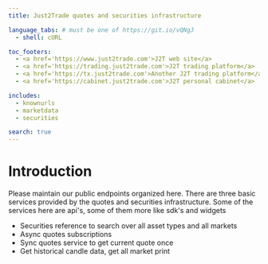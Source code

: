 ```yaml
---
title: Just2Trade quotes and securities infrastructure

language_tabs: # must be one of https://git.io/vQNgJ
  - shell: cURL

toc_footers:
  - <a href='https://www.just2trade.com'>J2T web site</a>
  - <a href='https://trading.just2trade.com'>J2T trading platform</a>
  - <a href='https://tx.just2trade.com'>Another J2T trading platform</a>
  - <a href='https://cabinet.just2trade.com'>J2T personal cabinet</a>

includes:
  - knownurls
  - marketdata
  - securities

search: true
---
```


# Introduction

Please maintain our public endpoints organized here. There are three basic services provided by the quotes and securities infrastructure. Some of the services here are api's, some of them more like sdk's and widgets
- Securities reference to search over all asset types and all markets
- Async quotes subscriptions
- Sync quotes service to get current quote once
- Get historical candle data, get all market print


